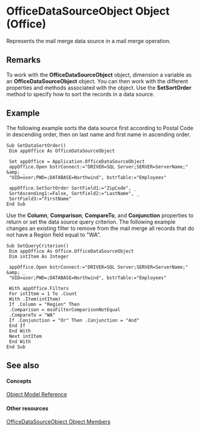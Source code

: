 
# OfficeDataSourceObject Object (Office)

Represents the mail merge data source in a mail merge operation.


## Remarks

To work with the  **OfficeDataSourceObject** object, dimension a variable as an **OfficeDataSourceObject** object. You can then work with the different properties and methods associated with the object. Use the **SetSortOrder** method to specify how to sort the records in a data source.


## Example

 The following example sorts the data source first according to Postal Code in descending order, then on last name and first name in ascending order.


```
Sub SetDataSortOrder() 
 Dim appOffice As OfficeDataSourceObject 
 
 Set appOffice = Application.OfficeDataSourceObject 
 appOffice.Open bstrConnect:="DRIVER=SQL Server;SERVER=ServerName;" &amp; _ 
 "UID=user;PWD=;DATABASE=Northwind", bstrTable:="Employees" 
 
 appOffice.SetSortOrder SortField1:="ZipCode", _ 
 SortAscending1:=False, SortField2:="LastName", _ 
 SortField3:="FirstName" 
End Sub
```

Use the  **Column**, **Comparison**, **CompareTo**, and **Conjunction** properties to return or set the data source query criterion. The following example changes an existing filter to remove from the mail merge all records that do not have a Region field equal to "WA".




```
Sub SetQueryCriterion() 
 Dim appOffice As Office.OfficeDataSourceObject 
 Dim intItem As Integer 
 
 appOffice.Open bstrConnect:="DRIVER=SQL Server;SERVER=ServerName;" &amp; _ 
 "UID=user;PWD=;DATABASE=Northwind", bstrTable:="Employees" 
 
 With appOffice.Filters 
 For intItem = 1 To .Count 
 With .Item(intItem) 
 If .Column = "Region" Then 
 .Comparison = msoFilterComparisonNotEqual 
 .CompareTo = "WA" 
 If .Conjunction = "Or" Then .Conjunction = "And" 
 End If 
 End With 
 Next intItem 
 End With 
End Sub
```


## See also


#### Concepts


[Object Model Reference](499c789a-aba2-0fad-649a-0ea964cd3b5e.md)
#### Other resources


[OfficeDataSourceObject Object Members](57ba0dc6-80e7-04a9-a619-2a3e6aa2cdff.md)
